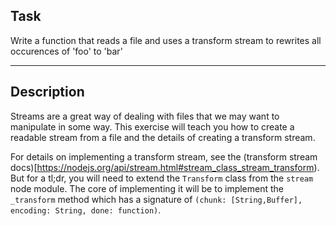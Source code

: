 ## Task

Write a function that reads a file and uses a transform stream to rewrites all occurences of 'foo' to 'bar'

-----------------------------------------------------------------

## Description

Streams are a great way of dealing with files that we may want to manipulate in some way. This exercise will teach you how to create a readable stream from a file
and the details of creating a transform stream.

For details on implementing a transform stream, see the (transform stream docs)[https://nodejs.org/api/stream.html#stream_class_stream_transform). But for a tl;dr,
you will need to extend the `Transform` class from the `stream` node module. The core of implementing it will be to implement the `_transform` method which has a
signature of `(chunk: [String,Buffer], encoding: String, done: function)`.



